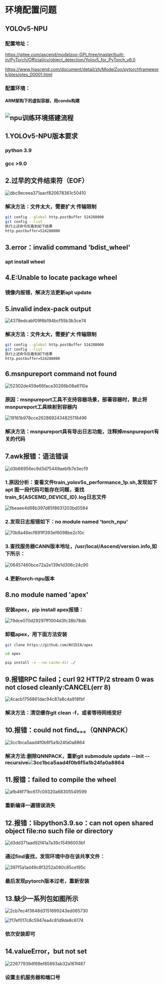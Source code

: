 # 环境配置问题

## YOLOv5-NPU

### 配置地址：

https://gitee.com/ascend/modelzoo-GPL/tree/master/built-in/PyTorch/Official/cv/object_detection/Yolov5_for_PyTorch_v6.0

https://www.hiascend.com/document/detail/zh/ModelZoo/pytorchframework/ptes/ptes_00001.html

### 配置环境：

#### ARM架构下的虚拟容器，用conda构建

## ![npu训练环境搭建流程](picture/npu训练环境搭建流程.png)

## 1.YOLOv5-NPU版本要求

### python    3.9

### gcc              >9.0

## 2.过早的文件结束符（EOF）

![dbc9eceea371aacf820678361c50410](picture/dbc9eceea371aacf820678361c50410.jpg)

### 解决方法：文件太大，需要扩大 传输限制

```bash
git config --global http.postBuffer 524288000
git config --list
执行上述命令后看到如下结果
http.postbuffer=524288000
```

## 3.error：invalid command 'bdist_wheel'

### apt install wheel

## 4.E:Unable to locate package wheel

### 镜像内报错，解决方法更新apt update

## 5.invalid index-pack output

![4378edcabf09f6b194bcf55b3b3ce74](picture/4378edcabf09f6b194bcf55b3b3ce74.jpg)

### 解决方法：文件太大，需要扩大 传输限制

```bash
git config --global http.postBuffer 524288000
git config --list
执行上述命令后看到如下结果
http.postbuffer=524288000
```

## 6.msnpureport command not found

![52302de459e66faca30266b08a6110a](picture/52302de459e66faca30266b08a6110a.jpg)

### 原因：msnpureport工具不支持容器场景，部署容器时，禁止将msnpureport工具映射到容器内

![19161b978cce2628692434825118496](picture/19161b978cce2628692434825118496.jpg)

### 解决方法：msnpureport具有导出日志功能，注释掉msnpureport有关的代码

## 7.awk报错：语法错误

![d3b66956ec9d3d75449aebfb7e3ecf9](picture/d3b66956ec9d3d75449aebfb7e3ecf9.jpg)

### 1.原因分析：查看文件train_yolov5s_performance_1p.sh,发现如下apt 图一段代码可能存在问题，查找train_${ASCEMD_DEVICE_ID}.log日志文件

![fbeaee4d98b397d85f8631203bd0584](picture/fbeaee4d98b397d85f8631203bd0584.jpg)

### 2.发现日志报错如下：no module named 'torch_npu'

![70b9a46ecf891ff393ef6098be2c10c](picture/70b9a46ecf891ff393ef6098be2c10c.jpg)

### 3.查找服务器CANN版本地址，/usr/local/Ascend/version.info,如下所示：

![06457460bce72a2e139e1d306c24c90](picture/06457460bce72a2e139e1d306c24c90.jpg)

### 4.更新torch-npu版本

## 8.no module named 'apex'

### 安装apex，pip install apex报错：

![79dce070d29297ff1004d3fc38b78db](picture/79dce070d29297ff1004d3fc38b78db.jpg)

### 卸载apex，用下面方法安装

```bash
git clone https://github.com/NVIDIA/apex 

cd apex  

pip install -v --no-cache-dir ./
```

## 9.报错RPC failed；curl 92 HTTP/2 stream 0 was not closed  cleanly:CANCEL(err 8)

![4cacb1756861dac94c87a8c4a918fbf](picture/4cacb1756861dac94c87a8c4a918fbf.jpg)

### 解决方法：清空缓存git clean -f，或者等待网络变好

## 10.报错：could not find。。。（QNNPACK）

![3cc1bca5aad4f0b6f5a1b24fa0a8864](picture/3cc1bca5aad4f0b6f5a1b24fa0a8864.jpg)

### 解决方法:删除QNNPACK，重新git submodule update --init --recursive![3cc1bca5aad4f0b6f5a1b24fa0a8864](picture/3cc1bca5aad4f0b6f5a1b24fa0a8864.jpg)

## 11.报错：failed to compile the wheel

![afb46f71bc617c09320a68305549599](picture/afb46f71bc617c09320a68305549599.jpg)

### 重新编译一遍错误消失

## 12.报错：libpython3.9.so：can not open shared object file:no such file or directory

![d3dd371aad92f41a7a39c15496003bf](picture/d3dd371aad92f41a7a39c15496003bf.jpg)

### 通过find查找，发现环境中存在该共享文件：

![397f5a1ad49c8f3252a080c85ce195c](picture/397f5a1ad49c8f3252a080c85ce195c.jpg)

### 最后发现pytorch版本过老，重新安装

## 13.缺少一系列包如图所示

![2cb7ec4f3648d3151699243ed065730](picture/2cb7ec4f3648d3151699243ed065730.jpg)

![f17ef017c8c5947ea4c81d9de8c6174](picture/f17ef017c8c5947ea4c81d9de8c6174.jpg)

### 依次安装即可

## 14.valueError，but not set

![22677939df89ef85893ab32a161f487](picture/22677939df89ef85893ab32a161f487.jpg)

### 设置主机服务器和端口号
